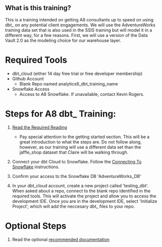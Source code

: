 ## What is this training?
This is a training intended on getting A8 consultants up to speed on using dbt_ on any potential client engagements. We will use the AdventureWorks training data set that is also used in the SSIS training but will model it in a different way, for a few reasons. First, we will use a version of the Data Vault 2.0 as the modeling choice for our warehouse layer.

# Required Tools 
 - dbt_cloud (either 14 day free trial or free developer membership)
 - Github Account 
    - Blank Repo named analytics8_dbt_training_name
- Snowflake Access
    - Access to A8 Snowflake. If unavailable, contact Kevin Rogers.

# Steps for A8 dbt_ Training:
1. [Read the Required Reading](Required_Reading.md)
    - Pay special attention to the getting started section. This will be a great introduction to what the steps are. Do not follow along, however, as our training will use a different data set than the jaffle_shop dataset that Claire will be walking through.
    
2. Connect your dbt Cloud to Snowflake. Follow the [Connecting To Snowflake](Connecting_To_Snowflake.md) instructions.

3. Confirm your access to the Snowflake DB 'AdventureWorks_DB'

4. In your dbt_cloud account, create a new project called 'testing_dbt'. When asked about a repo, connect to the blank repo identified in the required tools. This will activate the project and allow you to access the development IDE. Once you are in the development IDE, select 'Initialize Project', which will add the neccesary dbt_ files to your repo.

# Optional Steps
1. Read the optional [recommended documentation](Optional_Reading.md)
